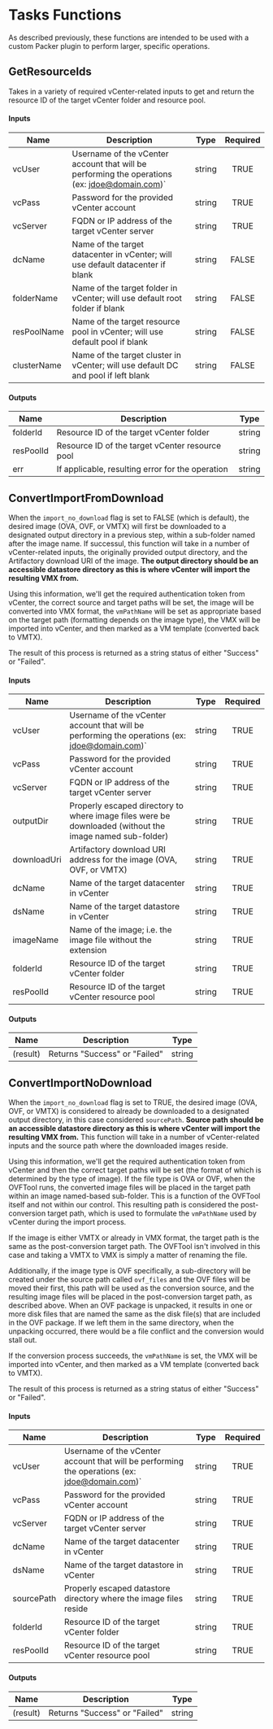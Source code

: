 # Tasks Functions
As described previously, these functions are intended to be used with a custom Packer plugin to perform larger, specific operations.

## GetResourceIds
Takes in a variety of required vCenter-related inputs to get and return the resource ID of the target vCenter folder and resource pool.

#### Inputs
| Name        | Description                                                                                  | Type     | Required |
|-------------|----------------------------------------------------------------------------------------------|----------|:--------:|
| vcUser      | Username of the vCenter account that will be performing the operations (ex: jdoe@domain.com)`| string   | TRUE     |
| vcPass      | Password for the provided vCenter account                                                    | string   | TRUE     |
| vcServer    | FQDN or IP address of the target vCenter server                                              | string   | TRUE     |
| dcName      | Name of the target datacenter in vCenter; will use default datacenter if blank               | string   | FALSE    |
| folderName  | Name of the target folder in vCenter; will use default root folder if blank                  | string   | FALSE    |
| resPoolName | Name of the target resource pool in vCenter; will use default pool if blank                  | string   | FALSE    |
| clusterName | Name of the target cluster in vCenter; will use default DC and pool if left blank            | string   | FALSE    |

#### Outputs
| Name      | Description                                       | Type     |
|-----------|---------------------------------------------------|----------|
| folderId  | Resource ID of the target vCenter folder          | string   |
| resPoolId | Resource ID of the target vCenter resource pool   | string   |
| err       | If applicable, resulting error for the operation  | string   |


## ConvertImportFromDownload
When the `import_no_download` flag is set to FALSE (which is default), the desired image (OVA, OVF, or VMTX) will first be downloaded to a designated output directory in a previous step, within a sub-folder named after the image name. If successul, this function will take in a number of vCenter-related inputs, the originally provided output directory, and the Artifactory download URI of the image. **The output directory should be an accessible datastore directory as this is where vCenter will import the resulting VMX from.**

Using this information, we'll get the required authentication token from vCenter, the correct source and target paths will be set, the image will be converted into VMX format, the `vmPathName` will be set as appropriate based on the target path (formatting depends on the image type), the VMX will be imported into vCenter, and then marked as a VM template (converted back to VMTX).

The result of this process is returned as a string status of either "Success" or "Failed".

#### Inputs
| Name        | Description                                                                                             | Type     | Required |
|-------------|---------------------------------------------------------------------------------------------------------|----------|:--------:|
| vcUser      | Username of the vCenter account that will be performing the operations (ex: jdoe@domain.com)`           | string   | TRUE     |
| vcPass      | Password for the provided vCenter account                                                               | string   | TRUE     |
| vcServer    | FQDN or IP address of the target vCenter server                                                         | string   | TRUE     |
| outputDir   | Properly escaped directory to where image files were be downloaded (without the image named sub-folder) | string   | TRUE     |
| downloadUri | Artifactory download URI address for the image (OVA, OVF, or VMTX)                                      | string   | TRUE     |
| dcName      | Name of the target datacenter in vCenter                                                                | string   | TRUE     |
| dsName      | Name of the target datastore in vCenter                                                                 | string   | TRUE     | 
| imageName   | Name of the image; i.e. the image file without the extension                                            | string   | TRUE     |
| folderId    | Resource ID of the target vCenter folder                                                                | string   | TRUE     |
| resPoolId   | Resource ID of the target vCenter resource pool                                                         | string   | TRUE     |

#### Outputs
| Name      | Description                       | Type     |
|-----------|-----------------------------------|----------|
| (result)  | Returns "Success" or "Failed"     | string   |


## ConvertImportNoDownload
When the `import_no_download` flag is set to TRUE, the desired image (OVA, OVF, or VMTX) is considered to already be downloaded to a designated output directory, in this case considered `sourcePath`. **Source path should be an accessible datastore directory as this is where vCenter will import the resulting VMX from.** This function will take in a number of vCenter-related inputs and the source path where the downloaded images reside.

Using this information, we'll get the required authentication token from vCenter and then the correct target paths will be set (the format of which is determined by the type of image). If the file type is OVA or OVF, when the OVFTool runs, the converted image files will be placed in the target path within an image named-based sub-folder. This is a function of the OVFTool itself and not within our control. This resulting path is considered the post-conversion target path, which is used to formulate the `vmPathName` used by vCenter during the import process.

If the image is either VMTX or already in VMX format, the target path is the same as the post-conversion target path. The OVFTool isn't involved in this case and taking a VMTX to VMX is simply a matter of renaming the file.

Additionally, if the image type is OVF specifically, a sub-directory will be created under the source path called `ovf_files` and the OVF files will be moved their first, this path will be used as the conversion source, and the resulting image files will be placed in the post-conversion target path, as described above. When an OVF package is unpacked, it results in one or more disk files that are named the same as the disk file(s) that are included in the OVF package. If we left them in the same directory, when the unpacking occurred, there would be a file conflict and the conversion would stall out.

If the conversion process succeeds, the `vmPathName` is set, the VMX will be imported into vCenter, and then marked as a VM template (converted back to VMTX). 

The result of this process is returned as a string status of either "Success" or "Failed".

#### Inputs
| Name        | Description                                                                                  | Type     | Required |
|-------------|----------------------------------------------------------------------------------------------|----------|:--------:|
| vcUser      | Username of the vCenter account that will be performing the operations (ex: jdoe@domain.com)`| string   | TRUE     |
| vcPass      | Password for the provided vCenter account                                                    | string   | TRUE     |
| vcServer    | FQDN or IP address of the target vCenter server                                              | string   | TRUE     |
| dcName      | Name of the target datacenter in vCenter                                                     | string   | TRUE     |
| dsName      | Name of the target datastore in vCenter                                                      | string   | TRUE     |
| sourcePath  | Properly escaped datastore directory where the image files reside                            | string   | TRUE     |
| folderId    | Resource ID of the target vCenter folder                                                     | string   | TRUE     |
| resPoolId   | Resource ID of the target vCenter resource pool                                              | string   | TRUE     |

#### Outputs
| Name      | Description                       | Type     |
|-----------|-----------------------------------|----------|
| (result)  | Returns "Success" or "Failed"     | string   |